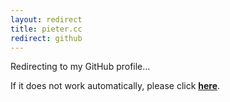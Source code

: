 ```yaml
---
layout: redirect
title: pieter.cc
redirect: github
---
```


Redirecting to my GitHub profile...

If it does not work automatically, please click **[here](http://walsweer.me/github)**.